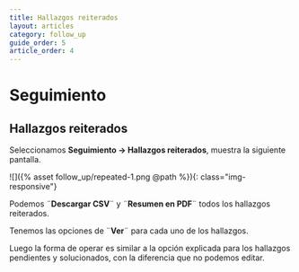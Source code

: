```yaml
---
title: Hallazgos reiterados
layout: articles
category: follow_up
guide_order: 5
article_order: 4
---
```

# Seguimiento

## Hallazgos reiterados

Seleccionamos **Seguimiento -> Hallazgos reiterados**, muestra la siguiente pantalla.

![]({% asset follow_up/repeated-1.png @path %}){: class="img-responsive"}

Podemos ¨**Descargar CSV**¨ y ¨**Resumen en PDF**¨ todos los hallazgos reiterados.

Tenemos las opciones de ¨**Ver**¨ para cada uno de los hallazgos.

Luego la forma de operar es similar a la opción explicada para los hallazgos pendientes y solucionados, con la diferencia que no podemos editar.
